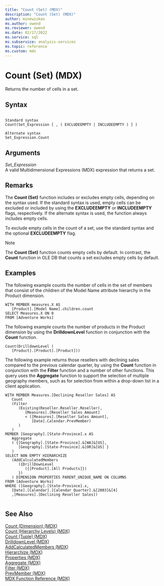 ```yaml
---
title: "Count (Set) (MDX)"
description: "Count (Set) (MDX)"
author: minewiskan
ms.author: owend
ms.reviewer: owend
ms.date: 02/17/2022
ms.service: sql
ms.subservice: analysis-services
ms.topic: reference
ms.custom: mdx
---
```

# Count (Set) (MDX)


  Returns the number of cells in a set.  
  
## Syntax  
  
```  
  
Standard syntax  
Count(Set_Expression [ , ( EXCLUDEEMPTY | INCLUDEEMPTY ) ] )  
  
Alternate syntax  
Set_Expression.Count  
```  
  
## Arguments  
 *Set_Expression*  
 A valid Multidimensional Expressions (MDX) expression that returns a set.  
  
## Remarks  
 The **Count (Set)** function includes or excludes empty cells, depending on the syntax used. If the standard syntax is used, empty cells can be excluded or included by using the **EXCLUDEEMPTY** or **INCLUDEEMPTY** flags, respectively. If the alternate syntax is used, the function always includes empty cells.  
  
 To exclude empty cells in the count of a set, use the standard syntax and the optional **EXCLUDEEMPTY** flag.  
  
> [!NOTE]  
>  The **Count (Set)** function counts empty cells by default. In contrast, the **Count** function in OLE DB that counts a set excludes empty cells by default.  
  
## Examples  
 The following example counts the number of cells in the set of members that consist of the children of the Model Name attribute hierarchy in the Product dimension.  
  
```  
WITH MEMBER measures.X AS  
   [Product].[Model Name].children.count   
SELECT Measures.X ON 0  
FROM [Adventure Works]  
```  
  
 The following example counts the number of products in the Product dimension by using the **DrilldownLevel** function in conjunction with the **Count** function.  
  
```  
Count(DrilldownLevel (   
   [Product].[Product].[Product]))  
```  
  
 The following example returns those resellers with declining sales compared to the previous calendar quarter, by using the **Count** function in conjunction with the **Filter** function and a number of other functions. This query uses the **Aggregate** function to support the selection of multiple geography members, such as for selection from within a drop-down list in a client application.  
  
```  
WITH MEMBER Measures.[Declining Reseller Sales] AS  
   Count  
   (Filter  
      (Existing(Reseller.Reseller.Reseller),  
         [Measures].[Reseller Sales Amount]   
         < ([Measures].[Reseller Sales Amount],  
            [Date].Calendar.PrevMember)  
      )  
   )  
MEMBER [Geography].[State-Province].x AS   
   Aggregate  
   ( {[Geography].[State-Province].&[WA]&[US],   
      [Geography].[State-Province].&[OR]&[US] }   
   )  
SELECT NON EMPTY HIERARCHIZE   
   (AddCalculatedMembers   
      ({DrillDownLevel  
         ({[Product].[All Products]})  
      })  
   ) DIMENSION PROPERTIES PARENT_UNIQUE_NAME ON COLUMNS   
FROM [Adventure Works]  
WHERE ([Geography].[State-Province].x,  
   [Date].[Calendar].[Calendar Quarter].&[2003]&[4]  
   ,[Measures].[Declining Reseller Sales])  
  
```  
  
## See Also  
 [Count &#40;Dimension&#41; &#40;MDX&#41;](../mdx/count-dimension-mdx.md)   
 [Count &#40;Hierarchy Levels&#41; &#40;MDX&#41;](../mdx/count-hierarchy-levels-mdx.md)   
 [Count &#40;Tuple&#41; &#40;MDX&#41;](../mdx/count-tuple-mdx.md)   
 [DrilldownLevel &#40;MDX&#41;](../mdx/drilldownlevel-mdx.md)   
 [AddCalculatedMembers &#40;MDX&#41;](../mdx/addcalculatedmembers-mdx.md)   
 [Hierarchize &#40;MDX&#41;](../mdx/hierarchize-mdx.md)   
 [Properties &#40;MDX&#41;](../mdx/properties-mdx.md)   
 [Aggregate &#40;MDX&#41;](../mdx/aggregate-mdx.md)   
 [Filter &#40;MDX&#41;](../mdx/filter-mdx.md)   
 [PrevMember &#40;MDX&#41;](../mdx/prevmember-mdx.md)   
 [MDX Function Reference &#40;MDX&#41;](../mdx/mdx-function-reference-mdx.md)  
  
  
